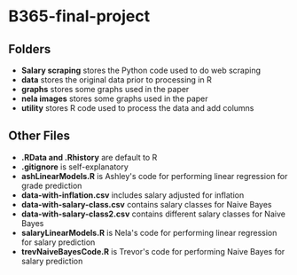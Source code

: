 # B365-final-project

## Folders
- **Salary scraping** stores the Python code used to do web scraping
- **data** stores the original data prior to processing in R
- **graphs** stores some graphs used in the paper
- **nela images** stores some graphs used in the paper
- **utility** stores R code used to process the data and add columns

## Other Files
- **.RData and .Rhistory** are default to R
- **.gitignore** is self-explanatory
- **ashLinearModels.R** is Ashley's code for performing linear regression for grade prediction
- **data-with-inflation.csv** includes salary adjusted for inflation
- **data-with-salary-class.csv** contains salary classes for Naive Bayes
- **data-with-salary-class2.csv** contains different salary classes for Naive Bayes
- **salaryLinearModels.R** is Nela's code for performing linear regression for salary prediction
- **trevNaiveBayesCode.R** is Trevor's code for performing Naive Bayes for salary prediction
